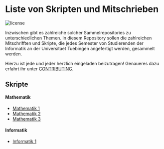 # Liste von Skripten und Mitschrieben

![license](https://img.shields.io/github/license/fsi-tue/skripte.svg)

Inzwischen gibt es zahlreiche solcher Sammelrepositories zu unterschiedlichen
Themen. In diesem Repository sollen die zahlreichen Mitschrifften und Skripte,
die jedes Semester von Studierenden der Informatik an der Universitaet Tuebingen
angefertigt werden, gesammelt werden.

Hierzu ist jede und jeder herzlich eingeladen beizutragen! Genaueres dazu
erfahrt ihr unter [CONTRIBUTING](/CONTRIBUTING.md).

## Skripte

#### Mathematik

+ [Mathematik 1](/veranstaltungen/mathematik/mathematik-1.md)
+ [Mathematik 2](/veranstaltungen/mathematik/mathematik-2.md)
+ [Mathematik 3](/veranstaltungen/mathematik/mathematik-3.md)

#### Informatik

+ [Informatik 1](/veranstaltungen/informatik-1.md)
